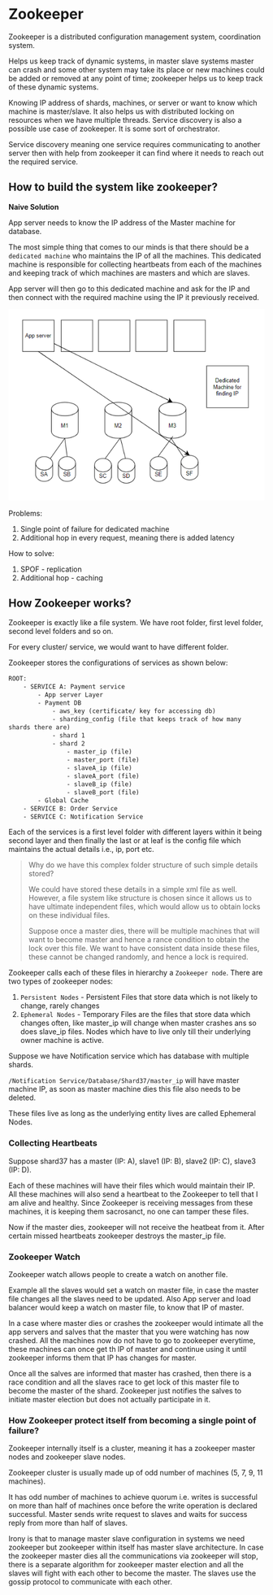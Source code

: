 # Zookeeper

Zookeeper is a distributed configuration management system, coordination system.

Helps us keep track of dynamic systems, in master slave systems master can crash and some other system may take its place or new machines could be added or removed at any point of time; zookeeper helps us to keep track of these dynamic systems. 

Knowing IP address of shards, machines, or server or want to know which machine is master/slave. It also helps us with distributed locking on resources when we have multiple threads.
Service discovery is also a possible use case of zookeeper. It is some sort of orchestrator.

Service discovery meaning one service requires communicating to another server then with help from zookeeper it can find where it needs to reach out the required service. 

## How to build the system like zookeeper?

**Naive Solution**

App server needs to know the IP address of the Master machine for database.

The most simple thing that comes to our minds is that there should be a `dedicated machine` who maintains the IP of all the machines. 
This dedicated machine is responsible for collecting heartbeats from each of the machines and keeping track of which machines are masters and which are slaves. 

App server will then go to this dedicated machine and ask for the IP and then connect with the required machine using the IP it previously received.

![img.png](../images/zookeeper-1.png)

Problems:
1. Single point of failure for dedicated machine
2. Additional hop in every request, meaning there is added latency

How to solve:
1. SPOF - replication
2. Additional hop - caching

## How Zookeeper works?

Zookeeper is exactly like a file system.
We have root folder, first level folder, second level folders and so on.

For every cluster/ service, we would want to have different folder.

Zookeeper stores the configurations of services as shown below:
```
ROOT:
    - SERVICE A: Payment service
        - App server Layer
        - Payment DB
            - aws_key (certificate/ key for accessing db)
            - sharding_config (file that keeps track of how many shards there are)
            - shard 1
            - shard 2
                - master_ip (file)
                - master_port (file)
                - slaveA_ip (file)
                - slaveA_port (file)
                - slaveB_ip (file)
                - slaveB_port (file)
        - Global Cache
    - SERVICE B: Order Service
    - SERVICE C: Notification Service
```

Each of the services is a first level folder with different layers within it being second layer and then finally the last or at leaf is the config file which maintains the actual details i.e., ip, port etc. 

> Why do we have this complex folder structure of such simple details stored?
> 
> We could have stored these details in a simple xml file as well. However, a file system like structure is chosen 
> since it allows us to have ultimate independent files, which would allow us to obtain locks on these individual files.
> 
> Suppose once a master dies, there will be multiple machines that will want to become master and hence a rance condition to obtain the lock over this file. 
> We want to have consistent data inside these files, these cannot be changed randomly, and hence a lock is required.

Zookeeper calls each of these files in hierarchy a `Zookeeper node`.
There are two types of zookeeper nodes:
1. `Persistent Nodes` - Persistent Files that store data which is not likely to change, rarely changes
2. `Ephemeral Nodes` - Temporary Files are the files that store data which changes often, like master_ip will change when master crashes ans so does slave_ip files. Nodes which have to live only till their underlying owner machine is active.

Suppose we have Notification service which has database with multiple shards.

`/Notification Service/Database/Shard37/master_ip` will have master machine IP, as soon as master machine dies this file also needs to be deleted.

These files live as long as the underlying entity lives are called Ephemeral Nodes.

### Collecting Heartbeats

Suppose shard37 has a master (IP: A), slave1 (IP: B), slave2 (IP: C), slave3 (IP: D).

Each of these machines will have their files which would maintain their IP.
All these machines will also send a heartbeat to the Zookeeper to tell that I am alive and healthy.
Since Zookeeper is receiving messages from these machines, it is keeping them sacrosanct, no one can tamper these files.

Now if the master dies, zookeeper will not receive the heatbeat from it.
After certain missed heartbeats zookeeper destroys the master_ip file.

### Zookeeper Watch

Zookeeper watch allows people to create a watch on another file.

Example all the slaves would set a watch on master file, in case the master file changes all the slaves need to be updated. 
Also App server and load balancer would keep a watch on master file, to know that IP of master.

In a case where master dies or crashes the zookeeper would intimate all the app servers and salves that the master that you were watching has now crashed.
All the machines now do not have to go to zookeeper everytime, these machines can once get th IP of master and continue using it until zookeeper informs them that IP has changes for master.

Once all the salves are informed that master has crashed, then there is a race condition and all the slaves race to get lock of this master file to become the master of the shard.
Zookeeper just notifies the salves to initiate master election but does not actually participate in it.

### How Zookeeper protect itself from becoming a single point of failure?

Zookeeper internally itself is a cluster, meaning it has a zookeeper master nodes and zookeeper slave nodes. 

Zookeeper cluster is usually made up of odd number of machines (5, 7, 9, 11 machines).

It has odd number of machines to achieve quorum i.e. writes is successful on more than half of machines once before the write operation is declared successful.
Master sends write request to slaves and waits for success reply from more than half of slaves.

Irony is that to manage master slave configuration in systems we need zookeeper but zookeeper within itself has master slave architecture.
In case the zookeeper master dies all the communications via zookeeper will stop, there is a separate algorithm for zookeeper master election and all the slaves will fight with each other to become the master.
The slaves use the gossip protocol to communicate with each other. 